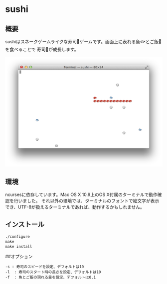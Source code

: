 
sushi
=====

## 概要

sushiはスネークゲームライクな寿司🍣ゲームです。画面上に表れる魚🐟とご飯🍚を食べることで
寿司🍣が成長します。

![ScreenShot](https://raw.githubusercontent.com/aasoukai128/sushi/master/screenshot.jpg)

## 環境

ncursesに依存しています。Mac OS X 10.9上のOS X付属のターミナルで動作確認を行いました。
それ以外の環境では、ターミナルのフォントで絵文字が表示でき、UTF-8が扱えるターミナルであれば、動作するかもしれません。

## インストール

    ./configure
    make
    make install

##オプション

	-s : 寿司のスピードを設定、デフォルトは10
	-l  : 寿司のスタート時の長さを設定、デフォルトは10
	-f  : 魚とご飯の現れる量を設定、デフォルトは0.1


